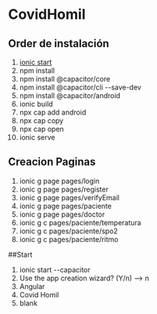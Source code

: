 # CovidHomil

## Order de instalación

1. [ionic start](##Start)
2. npm install
3. npm install @capacitor/core
4. npm install @capacitor/cli --save-dev
5. npm install @capacitor/android
6. ionic build
7. npx cap add android
8. npx cap copy
9. npx cap open
10. ionic serve

## Creacion Paginas

1. ionic g page pages/login
2. ionic g page pages/register
3. ionic g page pages/verifyEmail
4. ionic g page pages/paciente
5. ionic g page pages/doctor
6. ionic g c pages/paciente/temperatura
7. ionic g c pages/paciente/spo2
8. ionic g c pages/paciente/ritmo

##Start

1. ionic start --capacitor
2. Use the app creation wizard? (Y/n) --> n
3. Angular
4. Covid Homil
5. blank

